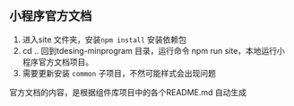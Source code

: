 
## 小程序官方文档

1. 进入site 文件夹，安装`npm install` 安装依赖包 
2. cd .. 回到tdesing-minprogram 目录，运行命令 npm run site，本地运行小程序官方文档项目。
3. 需要更新安装 `common` 子项目，不然可能样式会出现问题

官方文档的内容，是根据组件库项目中的各个README.md 自动生成
